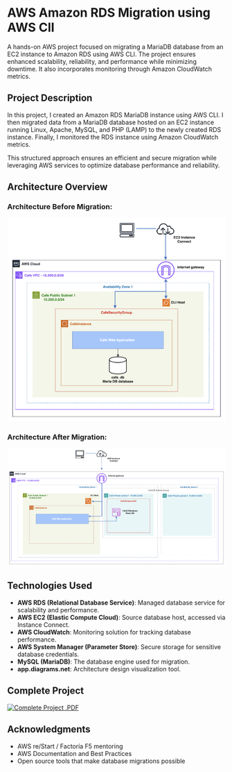 # AWS Amazon RDS Migration using AWS ClI

A hands-on AWS project focused on migrating a MariaDB database from an EC2 instance to Amazon RDS using AWS CLI. The project ensures enhanced scalability, reliability, and performance while minimizing downtime. It also incorporates monitoring through Amazon CloudWatch metrics.

## Project Description

In this project, I created an Amazon RDS MariaDB instance using AWS CLI. I then migrated data from a MariaDB database hosted on an EC2 instance running Linux, Apache, MySQL, and PHP (LAMP) to the newly created RDS instance. Finally, I monitored the RDS instance using Amazon CloudWatch metrics.

This structured approach ensures an efficient and secure migration while leveraging AWS services to optimize database performance and reliability.

## Architecture Overview

### Architecture Before Migration:

![Architecture Before Migration](Images/Architecture_before_migration.png)

### Architecture After Migration:

![Architecture Before Migration](Images/Architecture_after_migration.png)

## Technologies Used

- **AWS RDS (Relational Database Service)**: Managed database service for scalability and performance.
- **AWS EC2 (Elastic Compute Cloud)**: Source database host, accessed via Instance Connect.
- **AWS CloudWatch**: Monitoring solution for tracking database performance.
- **AWS System Manager (Parameter Store)**: Secure storage for sensitive database credentials.
- **MySQL (MariaDB)**: The database engine used for migration.
- **app.diagrams.net**: Architecture design visualization tool.

## Complete Project

[![Complete Project .PDF](https://img.shields.io/badge/-Complete%20Project%20.PDF-232F3E?style=flat-square&logo=pdf&logoColor=white)](https://github.com/juleannynavas/-aws-s3-creation-objects-access-control-aws-cli/blob/main/S3_IAM_CLI%20.pdf)

## Acknowledgments

- AWS re/Start / Factoría F5 mentoring
- AWS Documentation and Best Practices
- Open source tools that make database migrations possible
